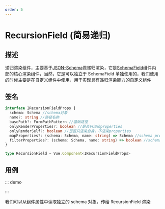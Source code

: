 ```yaml
---
order: 5
---
```


# RecursionField (简易递归)

## 描述

递归渲染组件，主要基于[JSON-Schema](/api/shared/schema)做递归渲染，它是[SchemaField](/api/components/schema-field)组件内部的核心渲染组件，当然，它是可以独立于 SchemaField 单独使用的，我们使用的时候主要是在自定义组件中使用，用于实现具有递归渲染能力的自定义组件

## 签名

```ts
interface IRecursionFieldProps {
  schema: Schema //schema对象
  name?: string //路径名称
  basePath?: FormPathPattern //基础路径
  onlyRenderProperties?: boolean //是否只渲染properties
  onlyRenderSelf?: boolean //是否只渲染自身，不渲染properties
  mapProperties?: (schema: Schema, name: string) => Schema //schema properties映射器，主要用于改写schema
  filterProperties?: (schema: Schema, name: string) => boolean //schema properties过滤器，被过滤掉的schema节点不会被渲染
}

type RecursionField = Vue.Component<IRecursionFieldProps>
```

## 用例

::: demo
<template>
  <FormProvider :form="form">
    <SchemaField>
      <SchemaObjectField
        name="custom"
        x-component="Custom"
        :x-component-props="{
          schema: {
            type: 'object',
            properties: {
              input: {
                type: 'string',
                'x-component': 'Input',
              },
            },
          },
        }"
      />
    </SchemaField>
  </FormProvider>
</template>

<script>
import { Input } from 'ant-design-vue';
import { createForm } from '@formily/core'
import { FormProvider, createSchemaField, RecursionField } from '@formily/vue'
import 'ant-design-vue/dist/antd.css';

// functional component in vue2
const Custom = {
  functional: true,
  render (h, { props }) {
    return h(RecursionField, { props: { name: props.name, schema: props.schema, onlyRenderProperties: true } })
  }
}

const { SchemaField, SchemaObjectField } = createSchemaField({
  components: {
    Custom,
    Input,
  },
})

export default {
  components: { FormProvider, SchemaField, SchemaObjectField },
  data() {
    return {
      form: createForm()
    }
  }
}
</script>

:::

我们可以从组件属性中读取独立的 schema 对象，传给 RecursionField 渲染
